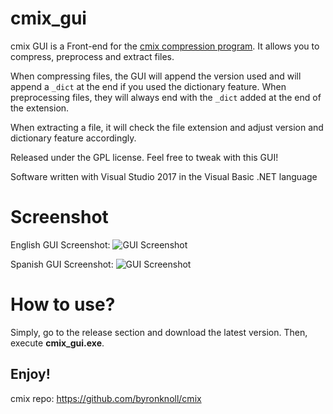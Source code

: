# cmix_gui

cmix GUI is a Front-end for the [cmix compression program](https://github.com/byronknoll/cmix). It allows you to compress, preprocess and extract files.

When compressing files, the GUI will append the version used and will append a `_dict` at the end if you used the dictionary feature. When preprocessing files, they will always end with the `_dict` added at the end of the extension.

When extracting a file, it will check the file extension and adjust version and dictionary feature accordingly.

Released under the GPL license. Feel free to tweak with this GUI!

Software written with Visual Studio 2017 in the Visual Basic .NET language

# Screenshot

English GUI Screenshot:
![GUI Screenshot](https://ipfs.steem.place/ipfs/QmVpAAt76zmH9Q9hPednQuTF2W3FAunJHAZeSXdWvW1CLQ)

Spanish GUI Screenshot:
![GUI Screenshot](https://ipfs.steem.place/ipfs/QmY2gYRf6EZHDBwLqrSsd1sTHPAMb7wTcM2dTjfrw8KDYq)

# How to use?
Simply, go to the release section and download the latest version. Then, execute **cmix_gui.exe**.

Enjoy!
--------------------

cmix repo: https://github.com/byronknoll/cmix
